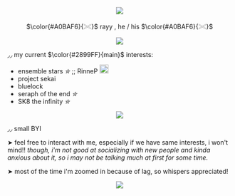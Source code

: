 <p align="center"> <img src="https://files.catbox.moe/6idl25.png"> </p>
<p align="center"> $\color{#A0BAF6}{𓏵}$ rayy , he / his $\color{#A0BAF6}{𓏵}$ </p>
<p align="center"> <img src="https://files.catbox.moe/28uivr.png"> </p>

◞◞ my current $\color{#2899FF}{main}$ interests:

- ensemble stars _✮_ ;; RinneP <img src="https://static.wikia.nocookie.net/ensemble-stars/images/a/a0/Rinne_Amagi_Work_Unit_Outfit_Chibi.png/revision/latest?cb=20201005233213" width="20">
- project sekai
- bluelock
- seraph of the end _✮_
- SK8 the infinity _✮_

<p align="center"> <img src="https://files.catbox.moe/28uivr.png"> </p>

◞◞ small BYI

➤ feel free to interact with me, especially if we have same interests, i won't mind!! _though, i'm not good at socializing with new people and kinda anxious about it, so i may not be talking much at first for some time._

➤ most of the time i'm zoomed in because of lag, so whispers appreciated!
<p align="center"> <img src="https://files.catbox.moe/zn5uka.png"> </p>
